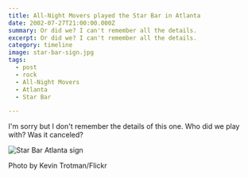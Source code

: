 ```yaml
---
title: All-Night Movers played the Star Bar in Atlanta
date: 2002-07-27T21:00:00.000Z
summary: Or did we? I can't remember all the details. 
excerpt: Or did we? I can't remember all the details. 
category: timeline
image: star-bar-sign.jpg
tags:
  - post
  - rock
  - All-Night Movers
  - Atlanta
  - Star Bar

---
```


I'm sorry but I don't remember the details of this one. Who did we play with? Was it canceled?


![Star Bar Atlanta sign](/static/img/timeline/star-bar-sign.jpg "[Star Bar Atlanta sign")
<figcaption>Photo by Kevin Trotman/Flickr</figcaption>